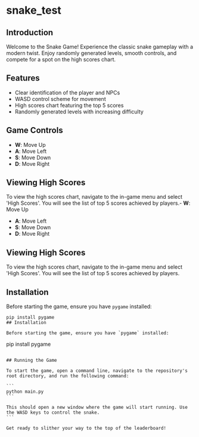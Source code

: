 # snake_test

## Introduction

Welcome to the Snake Game! Experience the classic snake gameplay with a modern twist. Enjoy randomly generated levels, smooth controls, and compete for a spot on the high scores chart.

## Features

- Clear identification of the player and NPCs
- WASD control scheme for movement
- High scores chart featuring the top 5 scores
- Randomly generated levels with increasing difficulty

## Game Controls

- **W**: Move Up
- **A**: Move Left
- **S**: Move Down
- **D**: Move Right

## Viewing High Scores

To view the high scores chart, navigate to the in-game menu and select 'High Scores'. You will see the list of top 5 scores achieved by players.- **W**: Move Up
- **A**: Move Left
- **S**: Move Down
- **D**: Move Right

## Viewing High Scores

To view the high scores chart, navigate to the in-game menu and select 'High Scores'. You will see the list of top 5 scores achieved by players.

## Installation

Before starting the game, ensure you have `pygame` installed:

```
pip install pygame
## Installation

Before starting the game, ensure you have `pygame` installed:

```
pip install pygame
``````

## Running the Game

To start the game, open a command line, navigate to the repository's root directory, and run the following command:

```
python main.py
```

This should open a new window where the game will start running. Use the WASD keys to control the snake.
```

Get ready to slither your way to the top of the leaderboard!
